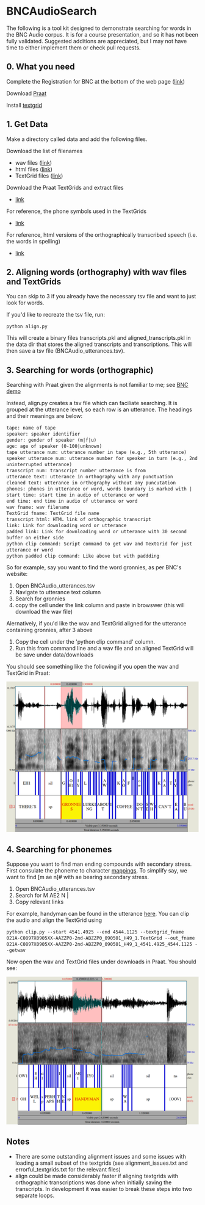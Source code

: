 
# BNCAudioSearch

The following is a tool kit designed to demonstrate 
searching for words in the BNC Audio corpus. It is for a course 
presentation, and so it has not been fully validated. Suggested additions 
are appreciated, but I may not have time to either implement them or 
check pull requests. 

## 0. What you need 

Complete the Registration for BNC at the bottom of the web page ([link](http://www.phon.ox.ac.uk/AudioBNC))  

Download [Praat](https://www.fon.hum.uva.nl/praat/)

Install [textgrid](https://github.com/kylebgorman/textgrid)

## 1. Get Data

Make a directory called data and add the following files.

Download the list of filenames 

- wav files ([link](http://bnc.phon.ox.ac.uk/filelist-wav.txt))
- html files ([link](http://bnc.phon.ox.ac.uk/filelist-html.txt)) 
- TextGrid files ([link](http://bnc.phon.ox.ac.uk/filelist-textgrid.txt))

Download the Praat TextGrids and extract files

- [link](https://reshare.ukdataservice.ac.uk/851496/)

For reference, the phone symbols used in the TextGrids

- [link](http://www.phon.ox.ac.uk/files/docs/BNC_transcription_alphabet.html)

For reference, html versions of the orthographically transcribed speech (i.e. the words in spelling)

- [link](http://bnc.phon.ox.ac.uk/transcripts-html/)


## 2. Aligning words (orthography) with wav files and TextGrids

You can skip to 3 if you already have the necessary tsv file and want to just look 
for words.  

If you'd like to recreate the tsv file, run:

```
python align.py 
```

This will create a binary files transcripts.pkl and aligned\_transcripts.pkl in the data dir that stores the aligned 
transcripts and transcriptions. This will then save a tsv file (BNCAudio\_utterances.tsv).

## 3. Searching for words (orthographic)

Searching with Praat given the alignments is not familiar to me; see [BNC demo](http://www.phon.ox.ac.uk/jcoleman/PraatSearch.html)

Instead, align.py creates a tsv file which can faciliate searching. It is grouped at the utterance level, so each row is an utterance. The headings and their meanings are below:

```
tape: name of tape
speaker: speaker identifier
gender: gender of speaker (m|f|u)
age: age of speaker (0-100|unknown)
tape utterance num: utterance number in tape (e.g., 5th utterance)
speaker utterance num: utterance number for speaker in turn (e.g., 2nd uninterrupted utterance)
transcript num: transcript number utterance is from
utterance text: utterance in orthography with any punctuation
cleaned text: utterance in orthography without any puncutation
phones: phones in utterance or word, words boundary is marked with |
start time: start time in audio of utterance or word
end time: end time in audio of utterance or word 
wav fname: wav filename
TextGrid fname: TextGrid file name
transcript html: HTML link of orthographic transcript
link: Link for downloading word or utterance
padded link: Link for downloading word or utterance with 30 second buffer on either side
python clip command: Script command to get wav and TextGrid for just utterance or word
python padded clip command: Like above but with paddding
```

So for example, say you want to find the word gronnies, as per BNC's website:

1. Open BNCAudio\_utterances.tsv
2. Navigate to utterance text column
3. Search for gronnies
4. copy the cell under the link column and paste in browswer (this will download the 
wav file)

Alernatively, if you'd like the wav and TextGrid aligned for the utterance containing 
gronnies, after 3 above

1. Copy the cell under the 'python clip command' column. 
2. Run this from command line and a wav file and an aligned TextGrid will be save under data/downloads

You should see something like the following if you open the wav and TextGrid in Praat:


![gronnies](figures/gronnies.png)

## 4. Searching for phonemes

Suppose you want to find man ending compounds with secondary stress. First consulate the 
phoneme to character [mappings](http://www.phon.ox.ac.uk/files/docs/BNC_transcription_alphabet.html). To simplify say, we want to find [m ae n]# with ae bearing secondary stress.

1. Open BNCAudio\_utterances.tsv
2. Search for M AE2 N |
3. Copy relevant links

For example, handyman can be found in the utterance [here](http://bnc.phon.ox.ac.uk/data/021A-C0897X0905XX-AAZZP0-2nd-ABZZP0.wav?t=4541.4925,4544.1125). You can clip the audio and align 
the TextGrid using 

```
python clip.py --start 4541.4925 --end 4544.1125 --textgrid_fname 021A-C0897X0905XX-AAZZP0-2nd-ABZZP0_090501_H49_1.TextGrid --out_fname 021A-C0897X0905XX-AAZZP0-2nd-ABZZP0_090501_H49_1_4541.4925_4544.1125 --getwav
```

Now open the wav and TextGrid files under downloads in Praat. You should see:

![handyman](figures/handyman.png)

## Notes
- There are some outstanding alignment issues and some issues with loading a small subset 
        of the textgrids (see alignment_issues.txt and errorful_textgrids.txt for 
        the relevant files)
- align could be made considerably faster if aligning textgrids with orthographic transcriptions was done when initially saving the transcripts. In development it was easier to break these steps into two separate loops. 
